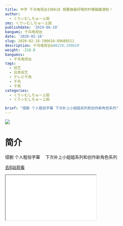 ```yaml
---
title: 中字 千鸟电视台190610 想要做最好喝的柠檬碳酸酒啦！
author:
  - くりぃむしちゅー上田
zmz: くりぃむしちゅー上田
publishdate: '2019-06-10'
bangumi: 千鸟电视台
date: '2020-02-18'
slug: 2020-02-18-190610-89688511
description: 千鸟电视台&#8226;190610
weight: -218.0
bangumis:
  - 千鸟电视台
tags:
  - 综艺
  - 日本综艺
  - テレビ千鳥
  - 千鸟
  - 千鳥
categories:
  - くりぃむしちゅー上田
  - くりぃむしちゅー上田

brief: "侵删 个人粗俗字幕 下次补上小姐姐系列和创作新角色系列"
---
```

![](https://raw.githubusercontent.com/tcgriffith/owaraisite/master/static/tmpimg/31abaeaef67d0bbdcdf5e58473bf052b981937a3.jpg.480.jpg)
# 简介  
侵删 个人粗俗字幕　
下次补上小姐姐系列和创作新角色系列  

[去B站观看](https://www.bilibili.com/video/av89688511/)
<div class ="resp-container"><iframe class="testiframe" src="//player.bilibili.com/player.html?aid=89688511"", scrolling="no", allowfullscreen="true" > </iframe></div> 
